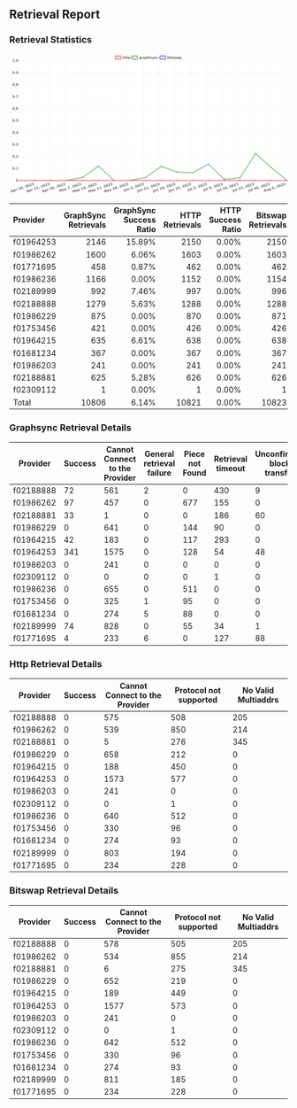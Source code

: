 ## Retrieval Report
### Retrieval Statistics
<img src="https://raw.githubusercontent.com/data-preservation-programs/filplus-checker-assets/main/filecoin-project/filecoin-plus-large-datasets/issues/1016/1691379796417.png"/>

| Provider  | GraphSync Retrievals | GraphSync Success Ratio | HTTP Retrievals | HTTP Success Ratio | Bitswap Retrievals | Bitswap Success Ratio |
| :-------- | -------------------: | ----------------------: | --------------: | -----------------: | -----------------: | --------------------: |
| f01964253 |                 2146 |                  15.89% |            2150 |              0.00% |               2150 |                 0.00% |
| f01986262 |                 1600 |                   6.06% |            1603 |              0.00% |               1603 |                 0.00% |
| f01771695 |                  458 |                   0.87% |             462 |              0.00% |                462 |                 0.00% |
| f01986236 |                 1166 |                   0.00% |            1152 |              0.00% |               1154 |                 0.00% |
| f02189999 |                  992 |                   7.46% |             997 |              0.00% |                996 |                 0.00% |
| f02188888 |                 1279 |                   5.63% |            1288 |              0.00% |               1288 |                 0.00% |
| f01986229 |                  875 |                   0.00% |             870 |              0.00% |                871 |                 0.00% |
| f01753456 |                  421 |                   0.00% |             426 |              0.00% |                426 |                 0.00% |
| f01964215 |                  635 |                   6.61% |             638 |              0.00% |                638 |                 0.00% |
| f01681234 |                  367 |                   0.00% |             367 |              0.00% |                367 |                 0.00% |
| f01986203 |                  241 |                   0.00% |             241 |              0.00% |                241 |                 0.00% |
| f02188881 |                  625 |                   5.28% |             626 |              0.00% |                626 |                 0.00% |
| f02309112 |                    1 |                   0.00% |               1 |              0.00% |                  1 |                 0.00% |
| Total     |                10806 |                   6.14% |           10821 |              0.00% |              10823 |                 0.00% |

### Graphsync Retrieval Details
| Provider  | Success | Cannot Connect to the Provider | General retrieval failure | Piece not Found | Retrieval timeout | Unconfirmed block transfer | No Valid Multiaddrs |
| --------- | ------- | ------------------------------ | ------------------------- | --------------- | ----------------- | -------------------------- | ------------------- |
| f02188888 | 72      | 561                            | 2                         | 0               | 430               | 9                          | 205                 |
| f01986262 | 97      | 457                            | 0                         | 677             | 155               | 0                          | 214                 |
| f02188881 | 33      | 1                              | 0                         | 0               | 186               | 60                         | 345                 |
| f01986229 | 0       | 641                            | 0                         | 144             | 90                | 0                          | 0                   |
| f01964215 | 42      | 183                            | 0                         | 117             | 293               | 0                          | 0                   |
| f01964253 | 341     | 1575                           | 0                         | 128             | 54                | 48                         | 0                   |
| f01986203 | 0       | 241                            | 0                         | 0               | 0                 | 0                          | 0                   |
| f02309112 | 0       | 0                              | 0                         | 0               | 1                 | 0                          | 0                   |
| f01986236 | 0       | 655                            | 0                         | 511             | 0                 | 0                          | 0                   |
| f01753456 | 0       | 325                            | 1                         | 95              | 0                 | 0                          | 0                   |
| f01681234 | 0       | 274                            | 5                         | 88              | 0                 | 0                          | 0                   |
| f02189999 | 74      | 828                            | 0                         | 55              | 34                | 1                          | 0                   |
| f01771695 | 4       | 233                            | 6                         | 0               | 127               | 88                         | 0                   |

### Http Retrieval Details
| Provider  | Success | Cannot Connect to the Provider | Protocol not supported | No Valid Multiaddrs |
| --------- | ------- | ------------------------------ | ---------------------- | ------------------- |
| f02188888 | 0       | 575                            | 508                    | 205                 |
| f01986262 | 0       | 539                            | 850                    | 214                 |
| f02188881 | 0       | 5                              | 276                    | 345                 |
| f01986229 | 0       | 658                            | 212                    | 0                   |
| f01964215 | 0       | 188                            | 450                    | 0                   |
| f01964253 | 0       | 1573                           | 577                    | 0                   |
| f01986203 | 0       | 241                            | 0                      | 0                   |
| f02309112 | 0       | 0                              | 1                      | 0                   |
| f01986236 | 0       | 640                            | 512                    | 0                   |
| f01753456 | 0       | 330                            | 96                     | 0                   |
| f01681234 | 0       | 274                            | 93                     | 0                   |
| f02189999 | 0       | 803                            | 194                    | 0                   |
| f01771695 | 0       | 234                            | 228                    | 0                   |

### Bitswap Retrieval Details
| Provider  | Success | Cannot Connect to the Provider | Protocol not supported | No Valid Multiaddrs |
| --------- | ------- | ------------------------------ | ---------------------- | ------------------- |
| f02188888 | 0       | 578                            | 505                    | 205                 |
| f01986262 | 0       | 534                            | 855                    | 214                 |
| f02188881 | 0       | 6                              | 275                    | 345                 |
| f01986229 | 0       | 652                            | 219                    | 0                   |
| f01964215 | 0       | 189                            | 449                    | 0                   |
| f01964253 | 0       | 1577                           | 573                    | 0                   |
| f01986203 | 0       | 241                            | 0                      | 0                   |
| f02309112 | 0       | 0                              | 1                      | 0                   |
| f01986236 | 0       | 642                            | 512                    | 0                   |
| f01753456 | 0       | 330                            | 96                     | 0                   |
| f01681234 | 0       | 274                            | 93                     | 0                   |
| f02189999 | 0       | 811                            | 185                    | 0                   |
| f01771695 | 0       | 234                            | 228                    | 0                   |
